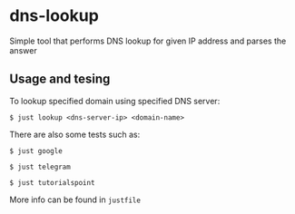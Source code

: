 # dns-lookup
Simple tool that performs DNS lookup for given IP address and parses the answer
## Usage and tesing
To lookup specified domain using specified DNS server:
```
$ just lookup <dns-server-ip> <domain-name>
```
There are also some tests such as:
```
$ just google
```
```
$ just telegram
```
```
$ just tutorialspoint
```
More info can be found in `justfile`